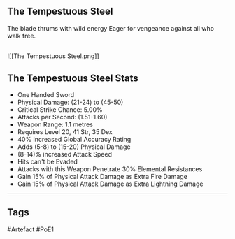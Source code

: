 ## The Tempestuous Steel
The blade thrums with wild energy
Eager for vengeance against all who walk free.
##
![[The Tempestuous Steel.png]]
## The Tempestuous Steel Stats
- One Handed Sword
- Physical Damage: (21-24) to (45-50)
- Critical Strike Chance: 5.00%
- Attacks per Second: (1.51-1.60)
- Weapon Range: 1.1 metres
- Requires Level 20, 41 Str, 35 Dex
- 40% increased Global Accuracy Rating
- Adds (5-8) to (15-20) Physical Damage
- (8-14)% increased Attack Speed
- Hits can't be Evaded
- Attacks with this Weapon Penetrate 30% Elemental Resistances
- Gain 15% of Physical Attack Damage as Extra Fire Damage
- Gain 15% of Physical Attack Damage as Extra Lightning Damage


---
## Tags
#Artefact
#PoE1